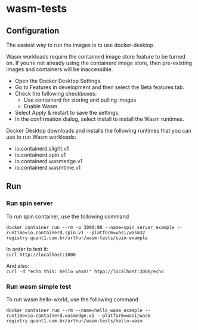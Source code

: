 # wasm-tests

## Configuration

The easiest way to run the images is to use docker-desktop.

Wasm workloads require the containerd image store feature to be turned on. If you’re not already using the containerd image store, then pre-existing images and containers will be inaccessible.

- Open the Docker Desktop Settings.  
- Go to Features in development and then select the Beta features tab.
- Check the following checkboxes:  
    - Use containerd for storing and pulling images
    - Enable Wasm
- Select Apply & restart to save the settings.
- In the confirmation dialog, select Install to install the Wasm runtimes.

Docker Desktop downloads and installs the following runtimes that you can use to run Wasm workloads:

- io.containerd.slight.v1
- io.containerd.spin.v1
- io.containerd.wasmedge.v1
- io.containerd.wasmtime.v1

## Run

### Run spin server

To run spin container, use the following command  

```docker container run --rm -p 3000:80 --name=spin_server_example --runtime=io.containerd.spin.v1 --platform=wasi/wasm32 registry.quant1.com.br/arthur/wasm-tests/spin-example```

In order to test it:  
```curl http://localhost:3000```

And also:  
```curl -d "echo this: hello wasm!" htpp://localhost:3000/echo```

### Run wasm simple test

To run wasm hello-world, use the following command  

```docker container run --rm --name=hello_wasm_example --runtime=io.containerd.wasmedge.v1 --platform=wasi/wasm registry.quant1.com.br/arthur/wasm-tests/hello-wasm```